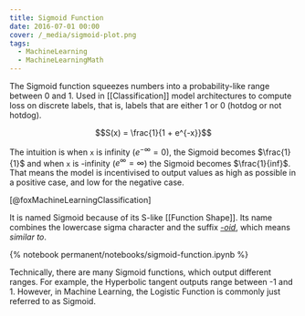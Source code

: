 ```yaml
---
title: Sigmoid Function
date: 2016-07-01 00:00
cover: /_media/sigmoid-plot.png
tags:
  - MachineLearning
  - MachineLearningMath
---
```


The Sigmoid function squeezes numbers into a probability-like range between 0 and 1. Used in [[Classification]] model architectures to compute loss on discrete labels, that is, labels that are either 1 or 0 (hotdog or not hotdog).

$$S(x) = \frac{1}{1 + e^{-x}}$$

The intuition is when `x` is infinity ($e^{-\infty}=0$), the Sigmoid becomes $\frac{1}{1}$ and when `x` is -infinity ($e^{\infty} = \infty$) the Sigmoid becomes $\frac{1}{inf}$. That means the model is incentivised to output values as high as possible in a positive case, and low for the negative case. 

[@foxMachineLearningClassification]

It is named Sigmoid because of its S-like [[Function Shape]]. Its name combines the lowercase sigma character and the suffix *[-oid](https://www.dictionary.com/browse/-oid)*, which means *similar to*. 

{% notebook permanent/notebooks/sigmoid-function.ipynb %}

Technically, there are many Sigmoid functions, which output different ranges. For example, the Hyperbolic tangent outputs range between -1 and 1. However, in Machine Learning, the Logistic Function is commonly just referred to as Sigmoid.